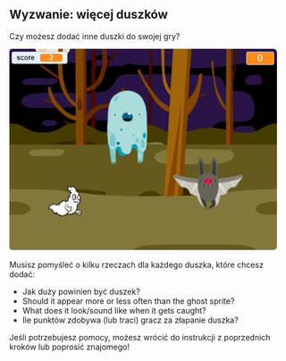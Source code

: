 ## Wyzwanie: więcej duszków

Czy możesz dodać inne duszki do swojej gry?

![zrzut ekranu](images/ghost-final.png)

Musisz pomyśleć o kilku rzeczach dla każdego duszka, które chcesz dodać:

+ Jak duży powinien być duszek?
+ Should it appear more or less often than the ghost sprite?
+ What does it look/sound like when it gets caught?
+ Ile punktów zdobywa (lub traci) gracz za złapanie duszka?

Jeśli potrzebujesz pomocy, możesz wrócić do instrukcji z poprzednich kroków lub poprosić znajomego!